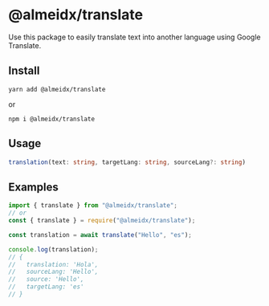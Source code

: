 # @almeidx/translate

Use this package to easily translate text into another language using Google Translate.

## Install

```sh-session
yarn add @almeidx/translate
```

or

```sh-session
npm i @almeidx/translate
```

## Usage

```ts
translation(text: string, targetLang: string, sourceLang?: string)
```

## Examples

```js
import { translate } from "@almeidx/translate";
// or
const { translate } = require("@almeidx/translate");

const translation = await translate("Hello", "es");

console.log(translation);
// {
//   translation: 'Hola',
//   sourceLang: 'Hello',
//   source: 'Hello',
//   targetLang: 'es'
// }
```
